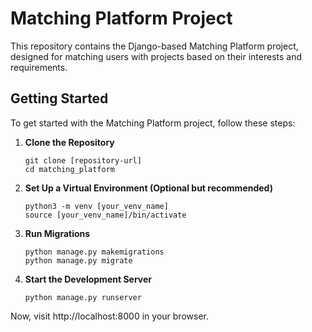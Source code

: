 # Matching Platform Project

This repository contains the Django-based Matching Platform project, designed for matching users with projects based on their interests and requirements.

## Getting Started

To get started with the Matching Platform project, follow these steps:

1. **Clone the Repository**
   ```
   git clone [repository-url]
   cd matching_platform
   ```

2. **Set Up a Virtual Environment (Optional but recommended)**
   ```
   python3 -m venv [your_venv_name]
   source [your_venv_name]/bin/activate 
   ```

3. **Run Migrations**
   ```
   python manage.py makemigrations
   python manage.py migrate
   ```

4. **Start the Development Server**
   ```
   python manage.py runserver
   ```

Now, visit http://localhost:8000 in your browser.